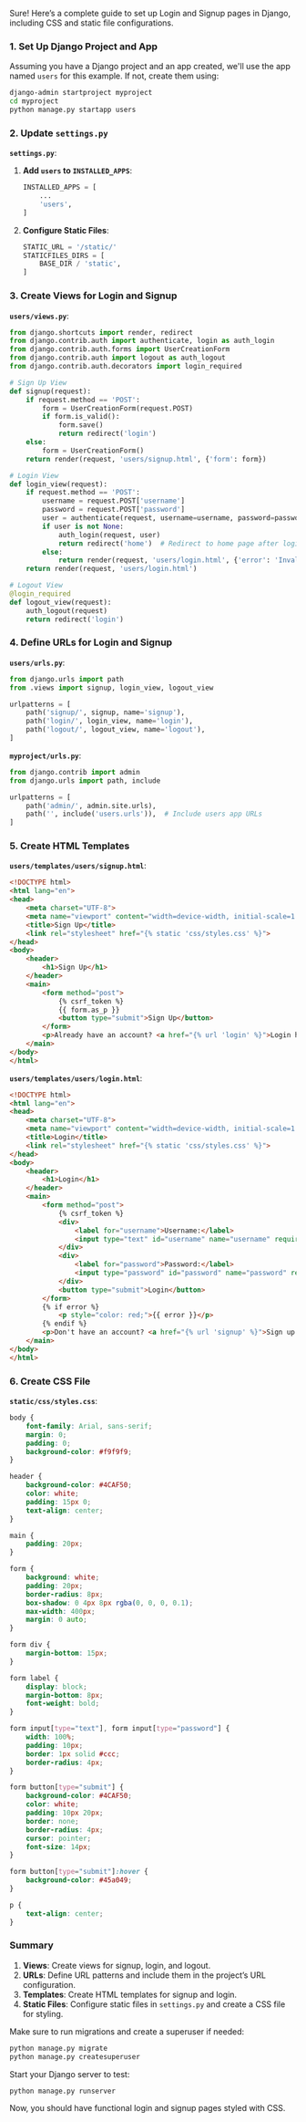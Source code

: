 Sure! Here’s a complete guide to set up Login and Signup pages in Django, including CSS and static file configurations.

### 1. **Set Up Django Project and App**

Assuming you have a Django project and an app created, we'll use the app named `users` for this example. If not, create them using:

```bash
django-admin startproject myproject
cd myproject
python manage.py startapp users
```

### 2. **Update `settings.py`**

**`settings.py`**:
1. **Add `users` to `INSTALLED_APPS`**:
   ```python
   INSTALLED_APPS = [
       ...
       'users',
   ]
   ```

2. **Configure Static Files**:
   ```python
   STATIC_URL = '/static/'
   STATICFILES_DIRS = [
       BASE_DIR / 'static',
   ]
   ```

### 3. **Create Views for Login and Signup**

**`users/views.py`**:
```python
from django.shortcuts import render, redirect
from django.contrib.auth import authenticate, login as auth_login
from django.contrib.auth.forms import UserCreationForm
from django.contrib.auth import logout as auth_logout
from django.contrib.auth.decorators import login_required

# Sign Up View
def signup(request):
    if request.method == 'POST':
        form = UserCreationForm(request.POST)
        if form.is_valid():
            form.save()
            return redirect('login')
    else:
        form = UserCreationForm()
    return render(request, 'users/signup.html', {'form': form})

# Login View
def login_view(request):
    if request.method == 'POST':
        username = request.POST['username']
        password = request.POST['password']
        user = authenticate(request, username=username, password=password)
        if user is not None:
            auth_login(request, user)
            return redirect('home')  # Redirect to home page after login
        else:
            return render(request, 'users/login.html', {'error': 'Invalid username or password'})
    return render(request, 'users/login.html')

# Logout View
@login_required
def logout_view(request):
    auth_logout(request)
    return redirect('login')
```

### 4. **Define URLs for Login and Signup**

**`users/urls.py`**:
```python
from django.urls import path
from .views import signup, login_view, logout_view

urlpatterns = [
    path('signup/', signup, name='signup'),
    path('login/', login_view, name='login'),
    path('logout/', logout_view, name='logout'),
]
```

**`myproject/urls.py`**:
```python
from django.contrib import admin
from django.urls import path, include

urlpatterns = [
    path('admin/', admin.site.urls),
    path('', include('users.urls')),  # Include users app URLs
]
```

### 5. **Create HTML Templates**

**`users/templates/users/signup.html`**:
```html
<!DOCTYPE html>
<html lang="en">
<head>
    <meta charset="UTF-8">
    <meta name="viewport" content="width=device-width, initial-scale=1.0">
    <title>Sign Up</title>
    <link rel="stylesheet" href="{% static 'css/styles.css' %}">
</head>
<body>
    <header>
        <h1>Sign Up</h1>
    </header>
    <main>
        <form method="post">
            {% csrf_token %}
            {{ form.as_p }}
            <button type="submit">Sign Up</button>
        </form>
        <p>Already have an account? <a href="{% url 'login' %}">Login here</a></p>
    </main>
</body>
</html>
```

**`users/templates/users/login.html`**:
```html
<!DOCTYPE html>
<html lang="en">
<head>
    <meta charset="UTF-8">
    <meta name="viewport" content="width=device-width, initial-scale=1.0">
    <title>Login</title>
    <link rel="stylesheet" href="{% static 'css/styles.css' %}">
</head>
<body>
    <header>
        <h1>Login</h1>
    </header>
    <main>
        <form method="post">
            {% csrf_token %}
            <div>
                <label for="username">Username:</label>
                <input type="text" id="username" name="username" required>
            </div>
            <div>
                <label for="password">Password:</label>
                <input type="password" id="password" name="password" required>
            </div>
            <button type="submit">Login</button>
        </form>
        {% if error %}
            <p style="color: red;">{{ error }}</p>
        {% endif %}
        <p>Don't have an account? <a href="{% url 'signup' %}">Sign up here</a></p>
    </main>
</body>
</html>
```

### 6. **Create CSS File**

**`static/css/styles.css`**:
```css
body {
    font-family: Arial, sans-serif;
    margin: 0;
    padding: 0;
    background-color: #f9f9f9;
}

header {
    background-color: #4CAF50;
    color: white;
    padding: 15px 0;
    text-align: center;
}

main {
    padding: 20px;
}

form {
    background: white;
    padding: 20px;
    border-radius: 8px;
    box-shadow: 0 4px 8px rgba(0, 0, 0, 0.1);
    max-width: 400px;
    margin: 0 auto;
}

form div {
    margin-bottom: 15px;
}

form label {
    display: block;
    margin-bottom: 8px;
    font-weight: bold;
}

form input[type="text"], form input[type="password"] {
    width: 100%;
    padding: 10px;
    border: 1px solid #ccc;
    border-radius: 4px;
}

form button[type="submit"] {
    background-color: #4CAF50;
    color: white;
    padding: 10px 20px;
    border: none;
    border-radius: 4px;
    cursor: pointer;
    font-size: 14px;
}

form button[type="submit"]:hover {
    background-color: #45a049;
}

p {
    text-align: center;
}
```

### Summary

1. **Views**: Create views for signup, login, and logout.
2. **URLs**: Define URL patterns and include them in the project’s URL configuration.
3. **Templates**: Create HTML templates for signup and login.
4. **Static Files**: Configure static files in `settings.py` and create a CSS file for styling.

Make sure to run migrations and create a superuser if needed:

```bash
python manage.py migrate
python manage.py createsuperuser
```

Start your Django server to test:

```bash
python manage.py runserver
```

Now, you should have functional login and signup pages styled with CSS.